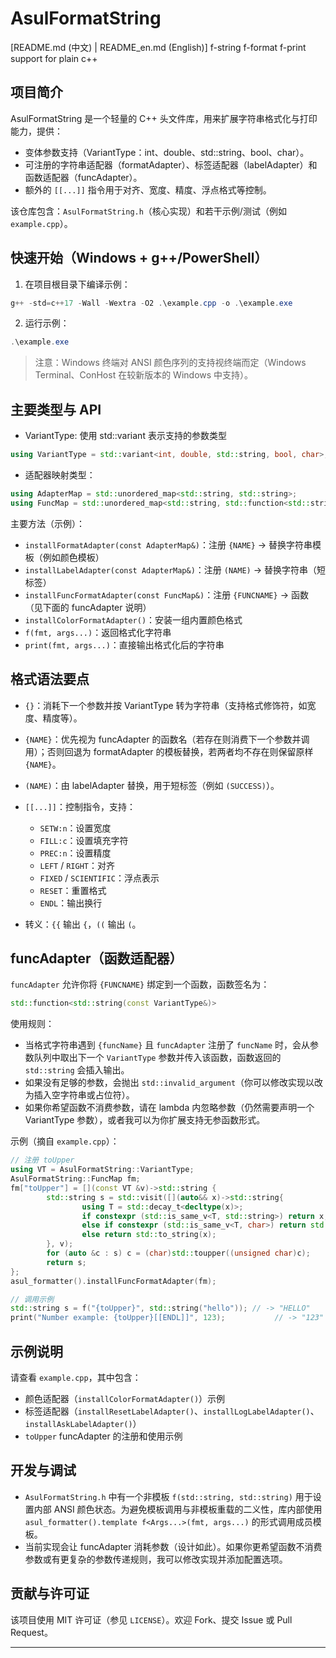 # AsulFormatString

[README.md (中文) | README_en.md (English)]
f-string f-format f-print support for plain c++ 


## 项目简介

AsulFormatString 是一个轻量的 C++ 头文件库，用来扩展字符串格式化与打印能力，提供：

- 变体参数支持（VariantType：int、double、std::string、bool、char）。
- 可注册的字符串适配器（formatAdapter）、标签适配器（labelAdapter）和函数适配器（funcAdapter）。
- 额外的 `[[...]]` 指令用于对齐、宽度、精度、浮点格式等控制。

该仓库包含：`AsulFormatString.h`（核心实现）和若干示例/测试（例如 `example.cpp`）。

## 快速开始（Windows + g++/PowerShell）

1. 在项目根目录下编译示例：

```powershell
g++ -std=c++17 -Wall -Wextra -O2 .\example.cpp -o .\example.exe
```

2. 运行示例：

```powershell
.\example.exe
```

> 注意：Windows 终端对 ANSI 颜色序列的支持视终端而定（Windows Terminal、ConHost 在较新版本的 Windows 中支持）。

## 主要类型与 API

- VariantType: 使用 std::variant 表示支持的参数类型

```cpp
using VariantType = std::variant<int, double, std::string, bool, char>;
```

- 适配器映射类型：

```cpp
using AdapterMap = std::unordered_map<std::string, std::string>;
using FuncMap = std::unordered_map<std::string, std::function<std::string(const VariantType&)>>;
```

主要方法（示例）：

- `installFormatAdapter(const AdapterMap&)`：注册 `{NAME}` -> 替换字符串模板（例如颜色模板）
- `installLabelAdapter(const AdapterMap&)`：注册 `(NAME)` -> 替换字符串（短标签）
- `installFuncFormatAdapter(const FuncMap&)`：注册 `{FUNCNAME}` -> 函数（见下面的 funcAdapter 说明）
- `installColorFormatAdapter()`：安装一组内置颜色格式
- `f(fmt, args...)`：返回格式化字符串
- `print(fmt, args...)`：直接输出格式化后的字符串

## 格式语法要点

- `{}`：消耗下一个参数并按 VariantType 转为字符串（支持格式修饰符，如宽度、精度等）。
- `{NAME}`：优先视为 funcAdapter 的函数名（若存在则消费下一个参数并调用）；否则回退为 formatAdapter 的模板替换，若两者均不存在则保留原样 `{NAME}`。
- `(NAME)`：由 labelAdapter 替换，用于短标签（例如 `(SUCCESS)`）。
- `[[...]]`：控制指令，支持：
	- `SETW:n`：设置宽度
	- `FILL:c`：设置填充字符
	- `PREC:n`：设置精度
	- `LEFT` / `RIGHT`：对齐
	- `FIXED` / `SCIENTIFIC`：浮点表示
	- `RESET`：重置格式
	- `ENDL`：输出换行

- 转义：`{{` 输出 `{`，`((` 输出 `(`。

## funcAdapter（函数适配器）

`funcAdapter` 允许你将 `{FUNCNAME}` 绑定到一个函数，函数签名为：

```cpp
std::function<std::string(const VariantType&)>
```

使用规则：
- 当格式字符串遇到 `{funcName}` 且 `funcAdapter` 注册了 `funcName` 时，会从参数队列中取出下一个 `VariantType` 参数并传入该函数，函数返回的 `std::string` 会插入输出。
- 如果没有足够的参数，会抛出 `std::invalid_argument`（你可以修改实现以改为插入空字符串或占位符）。
- 如果你希望函数不消费参数，请在 lambda 内忽略参数（仍然需要声明一个 VariantType 参数），或者我可以为你扩展支持无参函数形式。

示例（摘自 `example.cpp`）：

```cpp
// 注册 toUpper
using VT = AsulFormatString::VariantType;
AsulFormatString::FuncMap fm;
fm["toUpper"] = [](const VT &v)->std::string {
		std::string s = std::visit([](auto&& x)->std::string{
				using T = std::decay_t<decltype(x)>;
				if constexpr (std::is_same_v<T, std::string>) return x;
				else if constexpr (std::is_same_v<T, char>) return std::string(1, x);
				else return std::to_string(x);
		}, v);
		for (auto &c : s) c = (char)std::toupper((unsigned char)c);
		return s;
};
asul_formatter().installFuncFormatAdapter(fm);

// 调用示例
std::string s = f("{toUpper}", std::string("hello")); // -> "HELLO"
print("Number example: {toUpper}[[ENDL]]", 123);           // -> "123"
```

## 示例说明

请查看 `example.cpp`，其中包含：

- 颜色适配器（`installColorFormatAdapter()`）示例
- 标签适配器（`installResetLabelAdapter()`、`installLogLabelAdapter()`、`installAskLabelAdapter()`）
- `toUpper` funcAdapter 的注册和使用示例

## 开发与调试

- `AsulFormatString.h` 中有一个非模板 `f(std::string, std::string)` 用于设置内部 ANSI 颜色状态。为避免模板调用与非模板重载的二义性，库内部使用 `asul_formatter().template f<Args...>(fmt, args...)` 的形式调用成员模板。
- 当前实现会让 funcAdapter 消耗参数（设计如此）。如果你更希望函数不消费参数或有更复杂的参数传递规则，我可以修改实现并添加配置选项。

## 贡献与许可证

该项目使用 MIT 许可证（参见 `LICENSE`）。欢迎 Fork、提交 Issue 或 Pull Request。

---
